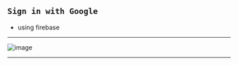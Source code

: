 
```Sign in with Google```
---
- using firebase
---

![image](https://github.com/Singh-csm/Google-Login/assets/118621709/19e06ec6-5511-44a9-9f04-4ed551b8df32)

---
